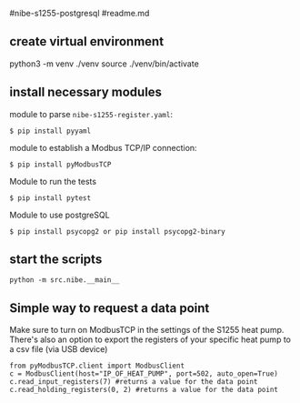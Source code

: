 #nibe-s1255-postgresql
#readme.md

## create virtual environment

python3 -m venv ./venv
source ./venv/bin/activate

## install necessary modules

module to parse `nibe-s1255-register.yaml`:

    $ pip install pyyaml

module to establish a Modbus TCP/IP connection:

    $ pip install pyModbusTCP

Module to run the tests

    $ pip install pytest

Module to use postgreSQL

    $ pip install psycopg2 or pip install psycopg2-binary

## start the scripts

    python -m src.nibe.__main__

## Simple way to request a data point

Make sure to turn on ModbusTCP in the settings of the S1255 heat pump.
There's also an option to export the registers of your specific heat pump to a csv file (via USB device)

```
from pyModbusTCP.client import ModbusClient
c = ModbusClient(host="IP_OF_HEAT_PUMP", port=502, auto_open=True)
c.read_input_registers(7) #returns a value for the data point
c.read_holding_registers(0, 2) #returns a value for the data point

```

